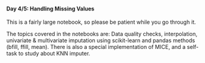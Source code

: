 #### Day 4/5: Handling Missing Values

This is a fairly large notebook, so please be patient while you go through it.

The topics covered in the notebooks are: Data quality checks, interpolation, univariate & multivariate imputation using scikit-learn and pandas methods (bfill, ffill, mean). There is also a special implementation of MICE, and a self-task to study about KNN imputer.
